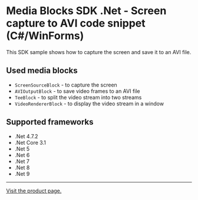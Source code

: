 ﻿# Media Blocks SDK .Net - Screen capture to AVI code snippet (C#/WinForms)

This SDK sample shows how to capture the screen and save it to an AVI file.

## Used media blocks

* `ScreenSourceBlock` - to capture the screen
* `AVIOutputBlock` - to save video frames to an AVI file
* `TeeBlock` - to split the video stream into two streams
* `VideoRendererBlock` - to display the video stream in a window

## Supported frameworks

* .Net 4.7.2
* .Net Core 3.1
* .Net 5
* .Net 6
* .Net 7
* .Net 8
* .Net 9

---

[Visit the product page.](https://www.visioforge.com/video-capture-sdk-net)
